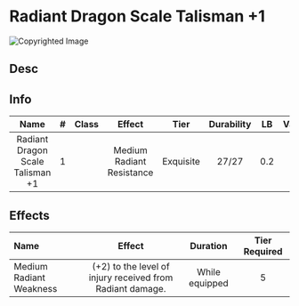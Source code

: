 # Radiant Dragon Scale Talisman +1

![Copyrighted Image](RadiantDragonScaleTalisman+1.png)

## Desc

## Info

|               Name               | # | Class |          Effect          |   Tier   | Durability | LB | Value |
| :------------------------------: | :-: | :---: | :-----------------------: | :-------: | :--------: | :-: | :---: |
| Radiant Dragon Scale Talisman +1 | 1 |      | Medium Radiant Resistance | Exquisite |   27/27   | 0.2 |   ?   |

## Effects

| Name                    |                          Effect                          |    Duration    | Tier Required |
| :---------------------- | :-------------------------------------------------------: | :------------: | :-----------: |
| Medium Radiant Weakness | (+2) to the level of injury received from Radiant damage. | While equipped |       5       |
